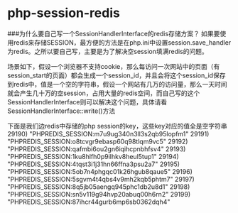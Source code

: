 # php-session-redis
###为什么要自己写一个SessionHandlerInterface的redis存储方案？
如果要使用redis来存储SESSION，最方便的方法是在php.ini中设置session.save_handler为redis。之所以要自己写，主要是为了解决空session填满redis的问题。

场景如下，假设一个浏览器不支持cookie，那么每访问一次网站中的页面（有session_start的页面）都会生成一个session_id，并且会将这个session_id保存到redis中，值是一个空的字符串，假设一个网站有几万的访问量，那么一天时间就会产生几十万的空session，占用大量的redis空间，而自己写的这个SessionHandlerInterface则可以解决这个问题，具体请看SessionHandlerInterface::write()方法

下面是我们边redis中存储的php session的key，这些key对应的值全是空字符串
29190) "PHPREDIS_SESSION:m7u9ug340n3ll3s2qb95lopfm1"
29191) "PHPREDIS_SESSION:o8tcvgr9ebasp60q98tlqm9vc5"
29192) "PHPREDIS_SESSION:qafmbi6ou2gn6iqihcpnbhfsv4"
29193) "PHPREDIS_SESSION:1ku8hlfh0p9ilhkv8heul5tup1"
29194) "PHPREDIS_SESSION:4tqst3i1j31hn66ffna3psu2a7"
29195) "PHPREDIS_SESSION:5ob7n4phgqc01k26hgub8qaue5"
29196) "PHPREDIS_SESSION:5sgvm4t4qbs4v9mh2kqb5phtm7"
29197) "PHPREDIS_SESSION:8q5jb05aengq945phc1db2u8d1"
29198) "PHPREDIS_SESSION:sn5v119g94hvp20abuq00h6rn2"
29199) "PHPREDIS_SESSION:87ihcr44gurb6mp6sb0362dqh4"
